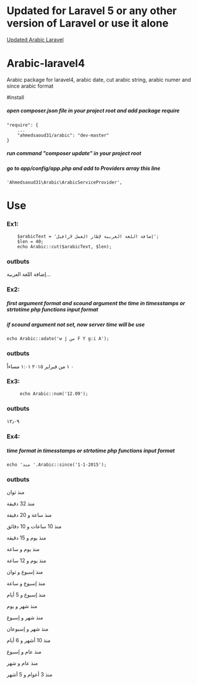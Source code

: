 # Updated for Laravel 5 or any other version of Laravel or use it alone

[Updated Arabic Laravel](https://github.com/ahmedsaoud31/arabic-laravel)

# Arabic-laravel4
Arabic package for laravel4, arabic date, cut arabic string, arabic numer and since arabic format

#install
##### open composer.json file in your project root and add package require

	"require": {
		...
		"ahmedsaoud31/arabic": "dev-master"
	}
	
##### run command "composer update" in your project root 

##### go to app/config/app.php and add to  Providers array this line

	'Ahmedsaoud31\Arabic\ArabicServiceProvider',

# Use
### Ex1:

		$arabicText = 'إضافة اللغة العربية لإطار العمل لارافيل';
		$len = 40;
		echo Arabic::cut($arabicText, $len);

### outbuts

  إضافة اللغة العربية...

### Ex2:
##### first argument format and scound argument the time in timesstamps or strtotime php functions input format
##### if scound argument not set, now server time will be use 
	
	echo Arabic::adate('w j من F Y g:i A');
	
### outbuts

  ٠ ١ من فبراير ٢٠١٥ ١:٠١ مساءاً

### Ex3:

         echo Arabic::num('12.09');

### outbuts

  ١٢٫٠٩

### Ex4:
##### time format in timesstamps or strtotime php functions input format
	echo 'منذ '.Arabic::since('1-1-2015');
	
### outbuts

  منذ ثوان
  
  منذ 32 دقيقة
  
  منذ ساعة و 20 دقيقة
  
  منذ 10 ساعات و 10 دقائق
  
  منذ يوم و 15 دقيقة
  
  منذ يوم و ساعة
  
  منذ يوم و  12 ساعة
  
  منذ إسبوع و ثوان
  
  منذ إسبوع و ساعة
  
  منذ إسبوع و  5 أيام
  
  منذ شهر و  يوم
  
  منذ شهر و إسبوع
  
  منذ شهر و إسبوعان
  
  منذ 10 أشهر و 6 أيام
  
  منذ عام و إسبوع
  
  منذ عام و شهر
  
  منذ 3 أعوام و 5 أشهر

